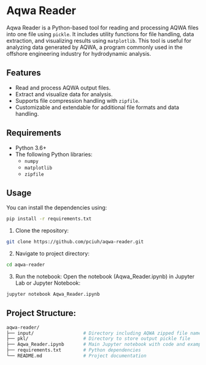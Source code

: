 # Aqwa Reader

Aqwa Reader is a Python-based tool for reading and processing AQWA files into one file using `pickle`. It includes utility functions for file handling, data extraction, and visualizing results using `matplotlib`. This tool is useful for analyzing data generated by AQWA, a program commonly used in the offshore engineering industry for hydrodynamic analysis.

## Features

- Read and process AQWA output files.
- Extract and visualize data for analysis.
- Supports file compression handling with `zipfile`.
- Customizable and extendable for additional file formats and data handling.

## Requirements

- Python 3.6+
- The following Python libraries:
  - `numpy`
  - `matplotlib`
  - `zipfile`

## Usage

You can install the dependencies using:

```bash
pip install -r requirements.txt
```

1. Clone the repository:

```bash
git clone https://github.com/pciuh/aqwa-reader.git
```
2. Navigate to project directory:
```bash
cd aqwa-reader
```

3. Run the notebook:
Open the notebook (Aqwa_Reader.ipynb) in Jupyter Lab or Jupyter Notebook:
```bash
jupyter notebook Aqwa_Reader.ipynb
```


## Project Structure:
```bash
aqwa-reader/
├── input/                  # Directory including AQWA zipped file named as in variable fnm
├── pkl/                    # Directory to store output pickle file
├── Aqwa_Reader.ipynb       # Main Jupyter notebook with code and examples
├── requirements.txt        # Python dependencies
└── README.md               # Project documentation
```


